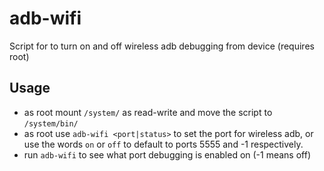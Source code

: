 # adb-wifi
Script for to turn on and off wireless adb debugging from device (requires root)

## Usage
* as root mount `/system/` as read-write and move the script to `/system/bin/`
* as root use `adb-wifi <port|status>` to set the port for wireless adb, or use the words `on` or `off` to default to ports 5555 and -1 respectively.
* run `adb-wifi` to see what port debugging is enabled on (-1 means off)
